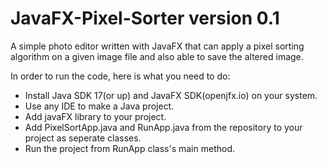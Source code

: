 # JavaFX-Pixel-Sorter version 0.1
A simple photo editor written with JavaFX that can apply a pixel sorting algorithm on a given image file and also able to save the altered image.

In order to run the code, here is what you need to do:

- Install Java SDK 17(or up) and JavaFX SDK(openjfx.io) on your system.
- Use any IDE to make a Java project.
- Add javaFX library to your project.
- Add PixelSortApp.java and RunApp.java from the repository to your project as seperate classes.
- Run the project from RunApp class's main method.
